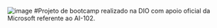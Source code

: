 ![image](https://github.com/user-attachments/assets/104f3c46-c53b-4bf2-b0b5-68fd0c990ae9)
#Projeto de bootcamp realizado na DIO com apoio oficial da Microsoft referente ao AI-102.


   


